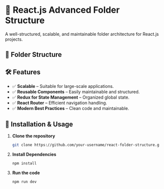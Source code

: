 # 🚀 React.js Advanced Folder Structure

A well-structured, scalable, and maintainable folder architecture for React.js projects.

## 📂 Folder Structure


## 🛠 Features
- ✅ **Scalable** – Suitable for large-scale applications.
- ✅ **Reusable Components** – Easily maintainable and structured.
- ✅ **Redux for State Management** – Organized global state.
- ✅ **React Router** – Efficient navigation handling.
- ✅ **Modern Best Practices** – Clean code and maintainable.

## 🚀 Installation & Usage
1. **Clone the repository**
   ```bash
   git clone https://github.com/your-username/react-folder-structure.git
2. **Install Dependencies**
   ```bash
   npm install
3. **Run the code**
   ```bash
   npm run dev
